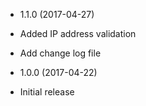 * 1.1.0 (2017-04-27)

 * Added IP address validation
 * Add change log file

* 1.0.0 (2017-04-22)

 * Initial release